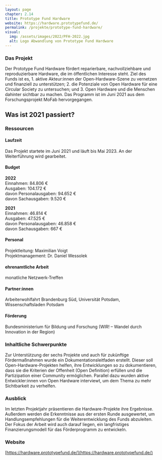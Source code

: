 ```yaml
---
layout: page
chapter: 2.14
title: Prototype Fund Hardware
website: https://hardware.prototypefund.de/
permalink: /projekte/prototype-fund-hardware/
visual:
  img: /assets/images/2022/PFH-2022.jpg
  alt: Logo Abwandlung von Prototype Fund Hardware
---
```


### Das Projekt
Der Prototype Fund Hardware fördert reparierbare, nachvollziehbare und reproduzierbare Hardware, die im öffentlichen Interesse steht. Ziel des Funds ist es, 1. aktive Akteur:innen der Open-Hardware-Szene zu vernetzen und finanziell zu unterstützen; 2. die Potenziale von Open Hardware für eine Circular Society zu untersuchen; und 3. Open Hardware und die Menschen dahinter sichtbar zu machen. Das Programm ist im Juni 2021 aus dem Forschungsprojekt MoFab hervorgegangen.

## Was ist 2021 passiert? 

### Ressourcen

#### Laufzeit
Das Projekt startete im Juni 2021 und läuft bis Mai 2023. An der Weiterführung wird gearbeitet.

#### Budget

**2022**<br>
Einnahmen: 84.806 €<br>
Ausgaben: 104.172 €<br>
davon Personalausgaben: 94.652 €<br>
davon Sachausgaben: 9.520 €

**2021**<br>
Einnahmen: 46.814 €<br>
Ausgaben: 47.525 €<br>
davon Personalausgaben: 46.858 € <br>
davon Sachausgaben: 667 €

#### Personal
Projektleitung: Maximilian Voigt <br>
Projektmanagement: Dr. Daniel Wessolek

#### ehrenamtliche Arbeit
monatliche Netzwerk-Treffen

#### Partner:innen
Arbeiterwohlfahrt Brandenburg Süd, Universität Potsdam, Wissenschaftsladen Potsdam

#### Förderung
Bundesministerium für Bildung und Forschung (WIR! – Wandel durch Innovation in der Region)

### Inhaltliche Schwerpunkte

Zur Unterstützung der sechs Projekte und auch für zukünftige Fördermaßnahmen wurde ein Dokumentationsleitfaden erstellt. Dieser soll Open-Hardware-Projekten helfen, ihre Entwicklungen so zu dokumentieren, dass sie die Kriterien der Offenheit (Open Definition) erfüllen und die Partizipation einer Community ermöglichen. Parallel dazu wurden aktive Entwickler:innen von Open Hardware interviewt, um dem Thema zu mehr Sichtbarkeit zu verhelfen.  

### Ausblick

Im letzten Projektjahr präsentieren die Hardware-Projekte ihre Ergebnisse. Außerdem werden die Erkenntnisse aus der ersten Runde ausgewertet, um Handlungsempfehlungen für die Weiterentwicklung des Funds abzuleiten. Der Fokus der Arbeit wird auch darauf liegen, ein langfristiges Finanzierungsmodell für das Förderprogramm zu entwickeln.

### Website

[https://hardware.prototypefund.de/](https://hardware.prototypefund.de/)
